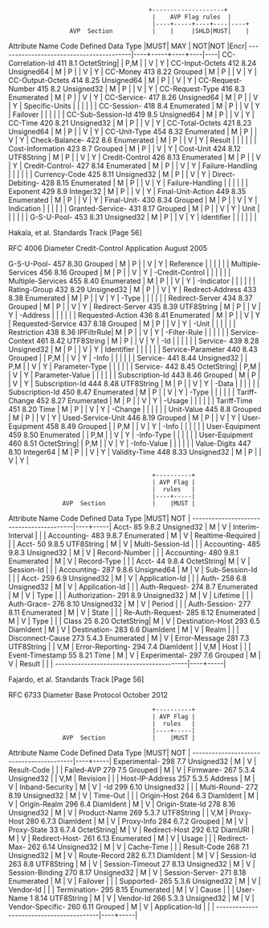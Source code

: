                                            +--------------------+
                                            |    AVP Flag rules  |
                                            |----+-----+----+----|----+
                     AVP  Section           |    |     |SHLD|MUST|    |
   Attribute Name    Code Defined Data Type |MUST| MAY | NOT|NOT |Encr|
   -----------------------------------------|----+-----+----+----|----|
   CC-Correlation-Id 411  8.1    OctetString|    | P,M |    |  V | Y  |
   CC-Input-Octets   412  8.24   Unsigned64 | M  |  P  |    |  V | Y  |
   CC-Money          413  8.22   Grouped    | M  |  P  |    |  V | Y  |
   CC-Output-Octets  414  8.25   Unsigned64 | M  |  P  |    |  V | Y  |
   CC-Request-Number 415  8.2    Unsigned32 | M  |  P  |    |  V | Y  |
   CC-Request-Type   416  8.3    Enumerated | M  |  P  |    |  V | Y  |
   CC-Service-       417  8.26   Unsigned64 | M  |  P  |    |  V | Y  |
     Specific-Units                         |    |     |    |    |    |
   CC-Session-       418  8.4    Enumerated | M  |  P  |    |  V | Y  |
     Failover                               |    |     |    |    |    |
   CC-Sub-Session-Id 419  8.5    Unsigned64 | M  |  P  |    |  V | Y  |
   CC-Time           420  8.21   Unsigned32 | M  |  P  |    |  V | Y  |
   CC-Total-Octets   421  8.23   Unsigned64 | M  |  P  |    |  V | Y  |
   CC-Unit-Type      454  8.32   Enumerated | M  |  P  |    |  V | Y  |
   Check-Balance-    422  8.6    Enumerated | M  |  P  |    |  V | Y  |
     Result                                 |    |     |    |    |    |
   Cost-Information  423  8.7    Grouped    | M  |  P  |    |  V | Y  |
   Cost-Unit         424  8.12   UTF8String | M  |  P  |    |  V | Y  |
   Credit-Control    426  8.13   Enumerated | M  |  P  |    |  V | Y  |
   Credit-Control-   427  8.14   Enumerated | M  |  P  |    |  V | Y  |
     Failure-Handling                       |    |     |    |    |    |
   Currency-Code     425  8.11   Unsigned32 | M  |  P  |    |  V | Y  |
   Direct-Debiting-  428  8.15   Enumerated | M  |  P  |    |  V | Y  |
     Failure-Handling                       |    |     |    |    |    |
   Exponent          429  8.9    Integer32  | M  |  P  |    |  V | Y  |
   Final-Unit-Action 449  8.35   Enumerated | M  |  P  |    |  V | Y  |
   Final-Unit-       430  8.34   Grouped    | M  |  P  |    |  V | Y  |
     Indication                             |    |     |    |    |    |
   Granted-Service-  431  8.17   Grouped    | M  |  P  |    |  V | Y  |
     Unit                                   |    |     |    |    |    |
   G-S-U-Pool-       453  8.31   Unsigned32 | M  |  P  |    |  V | Y  |
     Identifier                             |    |     |    |    |    |




Hakala, et al.              Standards Track                    [Page 56]
 
RFC 4006          Diameter Credit-Control Application        August 2005


   G-S-U-Pool-       457  8.30   Grouped    | M  |  P  |    |  V | Y  |
     Reference                              |    |     |    |    |    |
   Multiple-Services 456  8.16   Grouped    | M  |  P  |    |  V | Y  |
    -Credit-Control                         |    |     |    |    |    |
   Multiple-Services 455  8.40   Enumerated | M  |  P  |    |  V | Y  |
    -Indicator                              |    |     |    |    |    |
   Rating-Group      432  8.29   Unsigned32 | M  |  P  |    |  V | Y  |
   Redirect-Address  433  8.38   Enumerated | M  |  P  |    |  V | Y  |
     -Type                                  |    |     |    |    |    |
   Redirect-Server   434  8.37   Grouped    | M  |  P  |    |  V | Y  |
   Redirect-Server   435  8.39   UTF8String | M  |  P  |    |  V | Y  |
     -Address                               |    |     |    |    |    |
   Requested-Action  436  8.41   Enumerated | M  |  P  |    |  V | Y  |
   Requested-Service 437  8.18   Grouped    | M  |  P  |    |  V | Y  |
     -Unit                                  |    |     |    |    |    |
   Restriction       438  8.36   IPFiltrRule| M  |  P  |    |  V | Y  |
     -Filter-Rule                           |    |     |    |    |    |
   Service-Context   461  8.42   UTF8String | M  |  P  |    |  V | Y  |
     -Id                                    |    |     |    |    |    |
   Service-          439  8.28   Unsigned32 | M  |  P  |    |  V | Y  |
     Identifier                             |    |     |    |    |    |
   Service-Parameter 440  8.43   Grouped    |    | P,M |    |  V | Y  |
     -Info                                  |    |     |    |    |    |
   Service-          441  8.44   Unsigned32 |    | P,M |    |  V | Y  |
     Parameter-Type                         |    |     |    |    |    |
   Service-          442  8.45   OctetString|    | P,M |    |  V | Y  |
     Parameter-Value                        |    |     |    |    |    |
   Subscription-Id   443  8.46   Grouped    | M  |  P  |    |  V | Y  |
   Subscription-Id   444  8.48   UTF8String | M  |  P  |    |  V | Y  |
     -Data                                  |    |     |    |    |    |
   Subscription-Id   450  8.47   Enumerated | M  |  P  |    |  V | Y  |
     -Type                                  |    |     |    |    |    |
   Tariff-Change     452  8.27   Enumerated | M  |  P  |    |  V | Y  |
     -Usage                                 |    |     |    |    |    |
   Tariff-Time       451  8.20   Time       | M  |  P  |    |  V | Y  |
     -Change                                |    |     |    |    |    |
   Unit-Value        445  8.8    Grouped    | M  |  P  |    |  V | Y  |
   Used-Service-Unit 446  8.19   Grouped    | M  |  P  |    |  V | Y  |
   User-Equipment    458  8.49   Grouped    |    | P,M |    |  V | Y  |
     -Info                                  |    |     |    |    |    |
   User-Equipment    459  8.50   Enumerated |    | P,M |    |  V | Y  |
     -Info-Type                             |    |     |    |    |    |
   User-Equipment    460  8.51   OctetString|    | P,M |    |  V | Y  |
     -Info-Value                            |    |     |    |    |    |
   Value-Digits      447  8.10   Integer64  | M  |  P  |    |  V | Y  |
   Validity-Time     448  8.33   Unsigned32 | M  |  P  |    |  V | Y  |



                                            +----------+
                                            | AVP Flag |
                                            |  rules   |
                                            |----+-----|
                   AVP  Section             |    |MUST |
   Attribute Name  Code Defined  Data Type  |MUST| NOT |
   -----------------------------------------|----+-----|
   Acct-             85  9.8.2   Unsigned32 | M  |  V  |
     Interim-Interval                       |    |     |
   Accounting-      483  9.8.7   Enumerated | M  |  V  |
     Realtime-Required                      |    |     |
   Acct-            50   9.8.5   UTF8String | M  |  V  |
     Multi-Session-Id                       |    |     |
   Accounting-      485  9.8.3   Unsigned32 | M  |  V  |
     Record-Number                          |    |     |
   Accounting-      480  9.8.1   Enumerated | M  |  V  |
     Record-Type                            |    |     |
   Acct-             44  9.8.4   OctetString| M  |  V  |
    Session-Id                              |    |     |
   Accounting-      287  9.8.6   Unsigned64 | M  |  V  |
     Sub-Session-Id                         |    |     |
   Acct-            259  6.9     Unsigned32 | M  |  V  |
     Application-Id                         |    |     |
   Auth-            258  6.8     Unsigned32 | M  |  V  |
     Application-Id                         |    |     |
   Auth-Request-    274  8.7     Enumerated | M  |  V  |
      Type                                  |    |     |
   Authorization-   291  8.9     Unsigned32 | M  |  V  |
     Lifetime                               |    |     |
   Auth-Grace-      276  8.10    Unsigned32 | M  |  V  |
     Period                                 |    |     |
   Auth-Session-    277  8.11    Enumerated | M  |  V  |
     State                                  |    |     |
   Re-Auth-Request- 285  8.12    Enumerated | M  |  V  |
     Type                                   |    |     |
   Class             25  8.20    OctetString| M  |  V  |
   Destination-Host 293  6.5     DiamIdent  | M  |  V  |
   Destination-     283  6.6     DiamIdent  | M  |  V  |
     Realm                                  |    |     |
   Disconnect-Cause 273  5.4.3   Enumerated | M  |  V  |
   Error-Message    281  7.3     UTF8String |    | V,M |
   Error-Reporting- 294  7.4     DiamIdent  |    | V,M |
     Host                                   |    |     |
   Event-Timestamp   55  8.21    Time       | M  |  V  |
   Experimental-    297  7.6     Grouped    | M  |  V  |
      Result                                |    |     |
   -----------------------------------------|----+-----|




Fajardo, et al.              Standards Track                   [Page 56]
 
RFC 6733                 Diameter Base Protocol             October 2012


                                            +----------+
                                            | AVP Flag |
                                            |  rules   |
                                            |----+-----|
                   AVP  Section             |    |MUST |
   Attribute Name  Code Defined  Data Type  |MUST| NOT |
   -----------------------------------------|----+-----|
   Experimental-    298  7.7     Unsigned32 | M  |  V  |
      Result-Code                           |    |     |
   Failed-AVP       279  7.5     Grouped    | M  |  V  |
   Firmware-        267  5.3.4   Unsigned32 |    | V,M |
     Revision                               |    |     |
   Host-IP-Address  257  5.3.5   Address    | M  |  V  |
   Inband-Security                          | M  |  V  |
      -Id           299  6.10    Unsigned32 |    |     |
   Multi-Round-     272  8.19    Unsigned32 | M  |  V  |
     Time-Out                               |    |     |
   Origin-Host      264  6.3     DiamIdent  | M  |  V  |
   Origin-Realm     296  6.4     DiamIdent  | M  |  V  |
   Origin-State-Id  278  8.16    Unsigned32 | M  |  V  |
   Product-Name     269  5.3.7   UTF8String |    | V,M |
   Proxy-Host       280  6.7.3   DiamIdent  | M  |  V  |
   Proxy-Info       284  6.7.2   Grouped    | M  |  V  |
   Proxy-State       33  6.7.4   OctetString| M  |  V  |
   Redirect-Host    292  6.12    DiamURI    | M  |  V  |
   Redirect-Host-   261  6.13    Enumerated | M  |  V  |
      Usage                                 |    |     |
   Redirect-Max-    262  6.14    Unsigned32 | M  |  V  |
      Cache-Time                            |    |     |
   Result-Code      268  7.1     Unsigned32 | M  |  V  |
   Route-Record     282  6.7.1   DiamIdent  | M  |  V  |
   Session-Id       263  8.8     UTF8String | M  |  V  |
   Session-Timeout   27  8.13    Unsigned32 | M  |  V  |
   Session-Binding  270  8.17    Unsigned32 | M  |  V  |
   Session-Server-  271  8.18    Enumerated | M  |  V  |
     Failover                               |    |     |
   Supported-       265  5.3.6   Unsigned32 | M  |  V  |
     Vendor-Id                              |    |     |
   Termination-     295  8.15    Enumerated | M  |  V  |
      Cause                                 |    |     |
   User-Name          1  8.14    UTF8String | M  |  V  |
   Vendor-Id        266  5.3.3   Unsigned32 | M  |  V  |
   Vendor-Specific- 260  6.11    Grouped    | M  |  V  |
      Application-Id                        |    |     |
   -----------------------------------------|----+-----|



